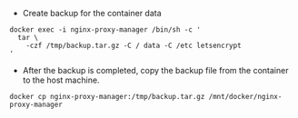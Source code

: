 * Create backup for the container data
```shell
docker exec -i nginx-proxy-manager /bin/sh -c '
  tar \
    -czf /tmp/backup.tar.gz -C / data -C /etc letsencrypt
'
```

* After the backup is completed, copy the backup file from the container to the host machine.
```shell
docker cp nginx-proxy-manager:/tmp/backup.tar.gz /mnt/docker/nginx-proxy-manager
```
